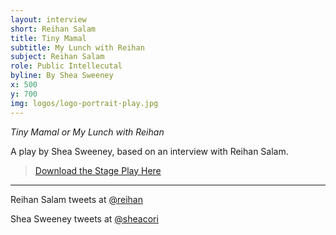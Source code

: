 ```yaml
---
layout: interview
short: Reihan Salam
title: Tiny Mamal
subtitle: My Lunch with Reihan
subject: Reihan Salam
role: Public Intellecutal
byline: By Shea Sweeney
x: 500
y: 700
img: logos/logo-portrait-play.jpg
---
```


  
_Tiny Mamal or My Lunch with Reihan_

A play by Shea Sweeney, based on an interview with Reihan Salam.

><a href="http://www.cpcjmedialandscape.com/tinymamalscreenplay.pdf">Download the Stage Play Here</a>

---

Reihan Salam tweets at <a href="https://twitter.com/reihan">@reihan</a>

Shea Sweeney tweets at <a href="https://twitter.com/sheacori">@sheacori</a>

<br><br>
